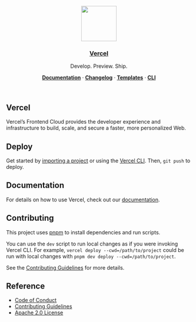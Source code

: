 <p align="center">
  <a href="https://vercel.com">
    <img src="https://assets.vercel.com/image/upload/v1588805858/repositories/vercel/logo.png" height="96">
    <h3 align="center">Vercel</h3>
  </a>
</p>

<p align="center">
  Develop. Preview. Ship.
</p>

<p align="center">
  <a href="https://vercel.com/docs"><strong>Documentation</strong></a> ·
  <a href="https://vercel.com/changelog"><strong>Changelog</strong></a> ·
  <a href="https://vercel.com/templates"><strong>Templates</strong></a> ·
  <a href="https://vercel.com/docs/cli"><strong>CLI</strong></a>
</p>
<br/>

## Vercel

Vercel’s Frontend Cloud provides the developer experience and infrastructure to build, scale, and secure a faster, more personalized Web.

## Deploy

Get started by [importing a project](https://vercel.com/new) or using the [Vercel CLI](https://vercel.com/docs/cli). Then, `git push` to deploy.

## Documentation

For details on how to use Vercel, check out our [documentation](https://vercel.com/docs).

## Contributing

This project uses [pnpm](https://pnpm.io/) to install dependencies and run scripts.

You can use the `dev` script to run local changes as if you were invoking Vercel CLI. For example, `vercel deploy --cwd=/path/to/project` could be run with local changes with `pnpm dev deploy --cwd=/path/to/project`.

See the [Contributing Guidelines](./.github/CONTRIBUTING.md) for more details.

## Reference

- [Code of Conduct](./.github/CODE_OF_CONDUCT.md)
- [Contributing Guidelines](./.github/CONTRIBUTING.md)
- [Apache 2.0 License](./LICENSE)
